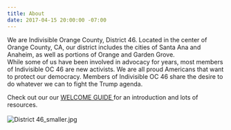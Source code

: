 ```yaml
---
title: About
date: 2017-04-15 20:00:00 -07:00
---
```


We are Indivisible Orange County, District 46.  Located in the center of Orange County, CA, our district includes the cities of Santa Ana and Anaheim, as well as portions of Orange and Garden Grove. \
While some of us have been involved in advocacy for years, most members of Indivisible OC 46 are new activists. We are all proud Americans that want to protect our democracy. Members of Indivisible OC 46 share the desire to do whatever we can to fight the Trump agenda. 

Check out our our [WELCOME GUIDE ](https://docs.google.com/document/d/1Vo6uvKAedmIvA8KR8uH22DvDpTh1z2X_iCt-N1Elq1U/edit#)for an introduction and lots of resources.\
\
![District 46_smaller.jpg](/uploads/District%2046_smaller.jpg)